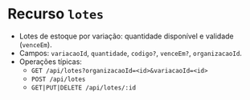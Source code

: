 # Recurso `lotes`

- Lotes de estoque por variação: quantidade disponível e validade (`venceEm`).
- Campos: `variacaoId`, `quantidade`, `codigo?`, `venceEm?`, `organizacaoId`.
- Operações típicas:
  - `GET /api/lotes?organizacaoId=<id>&variacaoId=<id>`
  - `POST /api/lotes`
  - `GET|PUT|DELETE /api/lotes/:id`
